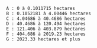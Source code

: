     A : 0 à 0.1011715 hectares
    B : 0.1052181 à 4.00446 hectares
    C : 4.04686 à 40.4686 hectares
    D : 40.4686 à 120.494 hectares
    E : 121.406 à 403.879 hectares
    F : 404.686 à 2019.23 hectares
    G : 2023.33 hectares et plus